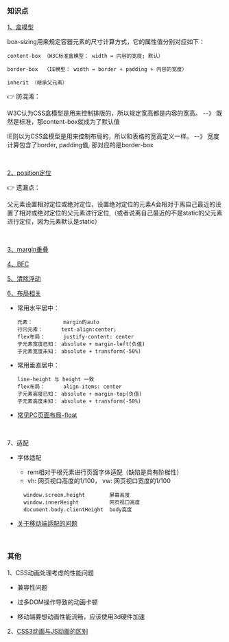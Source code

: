 ### 知识点

[1、盒模型](https://www.zhangxinxu.com/wordpress/2016/09/talking-about-css-margin-box/)
  
   
  box-sizing用来规定容器元素的尺寸计算方式，它的属性值分别对应如下：
  
    content-box （W3C标准盒模型： width = 内容的宽度; 默认）

    border-box  （IE模型： width = border + padding + 内容的宽度）

    inherit （继承父元素）
  
👉 防混淆：
  
  W3C认为CSS盒模型是用来控制排版的，所以规定宽高都是内容的宽高。 --》 既然是标准，那content-box就成为了默认值
  
  IE则以为CSS盒模型是用来控制布局的，所以和表格的宽高定义一样。  --》 宽度计算包含了border, padding值, 那对应的是border-box
  
<br/>

[2、position定位](https://www.ruanyifeng.com/blog/2019/11/css-position.html)

👉 遗漏点：

父元素设置相对定位或绝对定位，设置绝对定位的元素A会相对于离自己最近的设置了相对或绝对定位的父元素进行定位,（或者说离自己最近的不是static的父元素进行定位，因为元素默认是static）
    

<br/>

[3、margin重叠](https://github.com/yang1212/collection-about/issues/17)

[4、BFC](https://juejin.im/post/5a4dbe026fb9a0452207ebe6)

[5、清除浮动](https://github.com/YvetteLau/Step-By-Step/issues/32)

[6、布局相关](https://www.cnblogs.com/Tiboo/p/7617453.html)

  * 常用水平居中：

    ````
    元素：          margin的auto
    行内元素：      text-align:center;
    flex布局：      justify-content: center
    子元素宽度已知： absolute + margin-left(负值)
    子元素宽度未知： absolute + transform(-50%)
    ````
  
  * 常用垂直居中：
  
    ````
    line-height 与 height 一致
    flex布局：      align-items: center 
    子元素高度已知： absolute + margin-top(负值)
    子元素高度未知： absolute + transform(-50%)
    ````  

  * [常见PC页面布局-float](https://www.cnblogs.com/Tiboo/p/6817185.html)
  
<br/>

7、适配
  * 字体适配
    * rem相对于根元素进行页面字体适配（缺陷是具有阶梯性）
    * vh: 网页视口高度的1/100， vw: 网页视口宽度的1/100
    ````
      window.screen.height        屏幕高度
      window.innerHeight          网页视口高度
      document.body.clientHeight  body高度
    ````

  * [关于移动端适配的问题](https://www.cnblogs.com/Tiboo/p/12273842.html)

<br/>

### 其他

1、CSS动画处理考虑的性能问题

* 兼容性问题

* 过多DOM操作导致的动画卡顿

* 移动端要想动画性能流畅，应该使用3d硬件加速


2、[CSS3动画与JS动画的区别](https://www.cnblogs.com/shuaishuaidejun/p/7444711.html)

    
